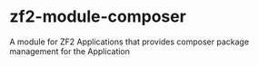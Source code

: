 zf2-module-composer
===================

A module for ZF2 Applications that provides composer package management for the Application
